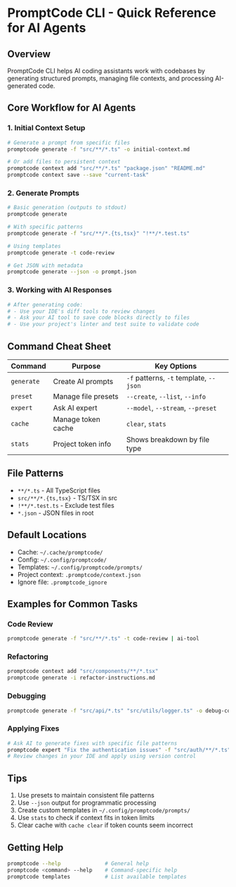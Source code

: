 # PromptCode CLI - Quick Reference for AI Agents

## Overview
PromptCode CLI helps AI coding assistants work with codebases by generating structured prompts, managing file contexts, and processing AI-generated code.

## Core Workflow for AI Agents

### 1. Initial Context Setup
```bash
# Generate a prompt from specific files
promptcode generate -f "src/**/*.ts" -o initial-context.md

# Or add files to persistent context
promptcode context add "src/**/*.ts" "package.json" "README.md"
promptcode context save --save "current-task"
```

### 2. Generate Prompts
```bash
# Basic generation (outputs to stdout)
promptcode generate

# With specific patterns
promptcode generate -f "src/**/*.{ts,tsx}" "!**/*.test.ts"

# Using templates
promptcode generate -t code-review

# Get JSON with metadata
promptcode generate --json -o prompt.json
```

### 3. Working with AI Responses
```bash
# After generating code:
# - Use your IDE's diff tools to review changes
# - Ask your AI tool to save code blocks directly to files
# - Use your project's linter and test suite to validate code
```

## Command Cheat Sheet

| Command | Purpose | Key Options |
|---------|---------|-------------|
| `generate` | Create AI prompts | `-f` patterns, `-t` template, `--json` |
| `preset` | Manage file presets | `--create`, `--list`, `--info` |
| `expert` | Ask AI expert | `--model`, `--stream`, `--preset` |
| `cache` | Manage token cache | `clear`, `stats` |
| `stats` | Project token info | Shows breakdown by file type |

## File Patterns

- `**/*.ts` - All TypeScript files
- `src/**/*.{ts,tsx}` - TS/TSX in src
- `!**/*.test.ts` - Exclude test files
- `*.json` - JSON files in root

## Default Locations

- Cache: `~/.cache/promptcode/`
- Config: `~/.config/promptcode/`
- Templates: `~/.config/promptcode/prompts/`
- Project context: `.promptcode/context.json`
- Ignore file: `.promptcode_ignore`

## Examples for Common Tasks

### Code Review
```bash
promptcode generate -f "src/**/*.ts" -t code-review | ai-tool
```

### Refactoring
```bash
promptcode context add "src/components/**/*.tsx"
promptcode generate -i refactor-instructions.md
```

### Debugging
```bash
promptcode generate -f "src/api/*.ts" "src/utils/logger.ts" -o debug-context.md
```

### Applying Fixes
```bash
# Ask AI to generate fixes with specific file patterns
promptcode expert "Fix the authentication issues" -f "src/auth/**/*.ts"
# Review changes in your IDE and apply using version control
```

## Tips

1. Use presets to maintain consistent file patterns
2. Use `--json` output for programmatic processing
3. Create custom templates in `~/.config/promptcode/prompts/`
4. Use `stats` to check if context fits in token limits
5. Clear cache with `cache clear` if token counts seem incorrect

## Getting Help

```bash
promptcode --help              # General help
promptcode <command> --help    # Command-specific help
promptcode templates           # List available templates
```